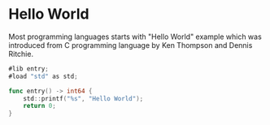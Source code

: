 # Hello World

Most programming languages starts with "Hello World" example which was introduced from C programming language by Ken Thompson and Dennis Ritchie.

```go
#lib entry;
#load "std" as std;

func entry() -> int64 {
    std::printf("%s", "Hello World");
    return 0;
}
```